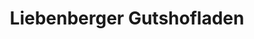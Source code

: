 ---
title: "Liebenberger Gutshofladen"
url: /loewenberger-land/liebenberger-gutshofladen/
shop: Hofladen
---